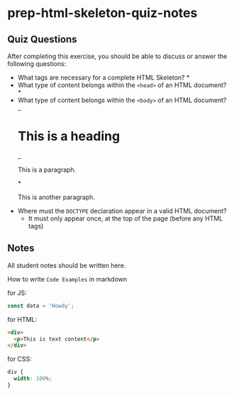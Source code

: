 # prep-html-skeleton-quiz-notes

## Quiz Questions

After completing this exercise, you should be able to discuss or answer the following questions:

- What tags are necessary for a complete HTML Skeleton? \*<html> <head> <body> <html>
- What type of content belongs within the `<head>` of an HTML document? \*<title>Page title</title>
- What type of content belongs within the `<body>` of an HTML document?
  _<h1>This is a heading</h1>
  _<p>This is a paragraph.</p> \*<p>This is another paragraph.</p>
- Where must the `DOCTYPE` declaration appear in a valid HTML document?
  - It must only appear once, at the top of the page (before any HTML tags)

## Notes

All student notes should be written here.

How to write `Code Examples` in markdown

for JS:

```javascript
const data = 'Howdy';
```

for HTML:

```html
<div>
  <p>This is text content</p>
</div>
```

for CSS:

```css
div {
  width: 100%;
}
```
